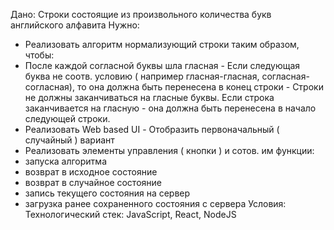 Дано: Строки состоящие из произвольного количества букв английского алфавита
Нужно: 
- Реализовать алгоритм нормализующий строки таким образом, чтобы: 
- После каждой согласной буквы шла гласная - Если следующая буква не соотв. условию ( например гласная-гласная, согласная-согласная), то она должна быть перенесена в конец строки - Строки не должны заканчиваться на гласные буквы. Если строка заканчивается на гласную - она должна быть перенесена в начало следующей строки. 
- Реализовать Web based UI - Отобразить первоначальный ( случайный ) вариант 
- Реализовать элементы управления ( кнопки ) и сотов. им функции: 
- запуска алгоритма
 - возврат в исходное состояние 
 - возврат в случайное состояние
 - запись текущего состояния на сервер
 - загрузка ранее сохраненного состояния с сервера Условия: 
  Технологический стек: JavaScript, React, NodeJS